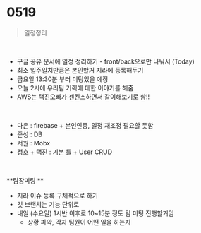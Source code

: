 # 0519

> 일정정리

<br/>

* 구글 공유 문서에 일정 정리하기 - front/back으로만 나눠서 (Today)
* 최소 일주일치만큼은 본인할거 지라에 등록해두기
* 금요일 13:30분 부터 미팅있을 예정
* 오늘 2시에 우리팀 기획에 대한 이야기를 해줌
* AWS는 택진오빠가 젠킨스하면서 같이해보기로 함!!

<br/>

* 다은 : firebase + 본인인증, 일정 재조정 필요할 듯함
* 준성 : DB 
* 서원 : Mobx
* 정호 + 택진 : 기본 틀 + User CRUD

<br/>

**팀장미팅 **

* 지라 이슈 등록 구체적으로 하기
* 깃 브랜치는 기능 단위로
* 내일 (수요일) 1시반 이후로 10~15분 정도 팀 미팅 진행할거임
  * 상황 파악, 각자 팀원이 어떤 일을 하는지